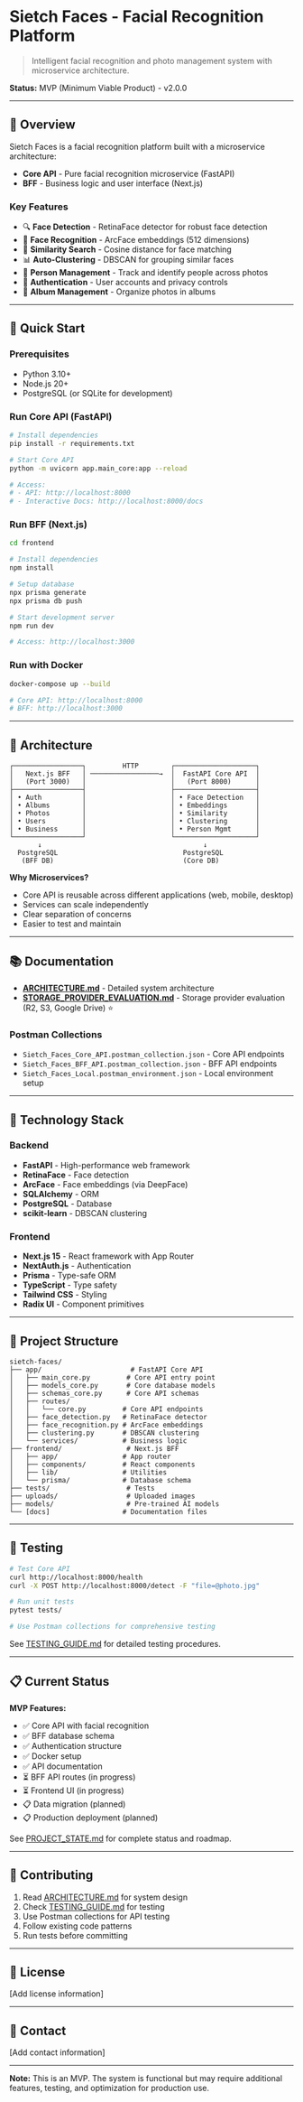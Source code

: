# Sietch Faces - Facial Recognition Platform

> Intelligent facial recognition and photo management system with microservice architecture.

**Status:** MVP (Minimum Viable Product) - v2.0.0

---

## 🎯 Overview

Sietch Faces is a facial recognition platform built with a microservice architecture:
- **Core API** - Pure facial recognition microservice (FastAPI)
- **BFF** - Business logic and user interface (Next.js)

### Key Features
- 🔍 **Face Detection** - RetinaFace detector for robust face detection
- 🧠 **Face Recognition** - ArcFace embeddings (512 dimensions)
- 🔎 **Similarity Search** - Cosine distance for face matching
- 📊 **Auto-Clustering** - DBSCAN for grouping similar faces
- 👥 **Person Management** - Track and identify people across photos
- 🔐 **Authentication** - User accounts and privacy controls
- 📁 **Album Management** - Organize photos in albums

---

## 🚀 Quick Start

### Prerequisites
- Python 3.10+
- Node.js 20+
- PostgreSQL (or SQLite for development)

### Run Core API (FastAPI)
```bash
# Install dependencies
pip install -r requirements.txt

# Start Core API
python -m uvicorn app.main_core:app --reload

# Access:
# - API: http://localhost:8000
# - Interactive Docs: http://localhost:8000/docs
```

### Run BFF (Next.js)
```bash
cd frontend

# Install dependencies
npm install

# Setup database
npx prisma generate
npx prisma db push

# Start development server
npm run dev

# Access: http://localhost:3000
```

### Run with Docker
```bash
docker-compose up --build

# Core API: http://localhost:8000
# BFF: http://localhost:3000
```

---

## 📡 Architecture

```
┌─────────────────┐         HTTP        ┌────────────────────┐
│   Next.js BFF   │ ─────────────────→  │  FastAPI Core API  │
│   (Port 3000)   │                     │   (Port 8000)      │
├─────────────────┤                     ├────────────────────┤
│ • Auth          │                     │ • Face Detection   │
│ • Albums        │                     │ • Embeddings       │
│ • Photos        │                     │ • Similarity       │
│ • Users         │                     │ • Clustering       │
│ • Business      │                     │ • Person Mgmt      │
└─────────────────┘                     └────────────────────┘
       ↓                                        ↓
  PostgreSQL                               PostgreSQL
   (BFF DB)                                (Core DB)
```

**Why Microservices?**
- Core API is reusable across different applications (web, mobile, desktop)
- Services can scale independently
- Clear separation of concerns
- Easier to test and maintain

---

## 📚 Documentation

- **[ARCHITECTURE.md](ARCHITECTURE.md)** - Detailed system architecture
- **[STORAGE_PROVIDER_EVALUATION.md](STORAGE_PROVIDER_EVALUATION.md)** - Storage provider evaluation (R2, S3, Google Drive) ⭐

### Postman Collections
- `Sietch_Faces_Core_API.postman_collection.json` - Core API endpoints
- `Sietch_Faces_BFF_API.postman_collection.json` - BFF API endpoints
- `Sietch_Faces_Local.postman_environment.json` - Local environment setup

---

## 🔧 Technology Stack

### Backend
- **FastAPI** - High-performance web framework
- **RetinaFace** - Face detection
- **ArcFace** - Face embeddings (via DeepFace)
- **SQLAlchemy** - ORM
- **PostgreSQL** - Database
- **scikit-learn** - DBSCAN clustering

### Frontend
- **Next.js 15** - React framework with App Router
- **NextAuth.js** - Authentication
- **Prisma** - Type-safe ORM
- **TypeScript** - Type safety
- **Tailwind CSS** - Styling
- **Radix UI** - Component primitives

---

## 📁 Project Structure

```
sietch-faces/
├── app/                      # FastAPI Core API
│   ├── main_core.py         # Core API entry point
│   ├── models_core.py       # Core database models
│   ├── schemas_core.py      # Core API schemas
│   ├── routes/
│   │   └── core.py         # Core API endpoints
│   ├── face_detection.py   # RetinaFace detector
│   ├── face_recognition.py # ArcFace embeddings
│   ├── clustering.py       # DBSCAN clustering
│   └── services/           # Business logic
├── frontend/                # Next.js BFF
│   ├── app/                # App router
│   ├── components/         # React components
│   ├── lib/                # Utilities
│   └── prisma/             # Database schema
├── tests/                   # Tests
├── uploads/                 # Uploaded images
├── models/                  # Pre-trained AI models
└── [docs]                  # Documentation files
```

---

## 🧪 Testing

```bash
# Test Core API
curl http://localhost:8000/health
curl -X POST http://localhost:8000/detect -F "file=@photo.jpg"

# Run unit tests
pytest tests/

# Use Postman collections for comprehensive testing
```

See [TESTING_GUIDE.md](TESTING_GUIDE.md) for detailed testing procedures.

---

## 📋 Current Status

**MVP Features:**
- ✅ Core API with facial recognition
- ✅ BFF database schema
- ✅ Authentication structure
- ✅ Docker setup
- ✅ API documentation
- ⏳ BFF API routes (in progress)
- ⏳ Frontend UI (in progress)
- 📋 Data migration (planned)
- 📋 Production deployment (planned)

See [PROJECT_STATE.md](PROJECT_STATE.md) for complete status and roadmap.

---

## 🤝 Contributing

1. Read [ARCHITECTURE.md](ARCHITECTURE.md) for system design
2. Check [TESTING_GUIDE.md](TESTING_GUIDE.md) for testing
3. Use Postman collections for API testing
4. Follow existing code patterns
5. Run tests before committing

---

## 📝 License

[Add license information]

---

## 📧 Contact

[Add contact information]

---

**Note:** This is an MVP. The system is functional but may require additional features, testing, and optimization for production use.
